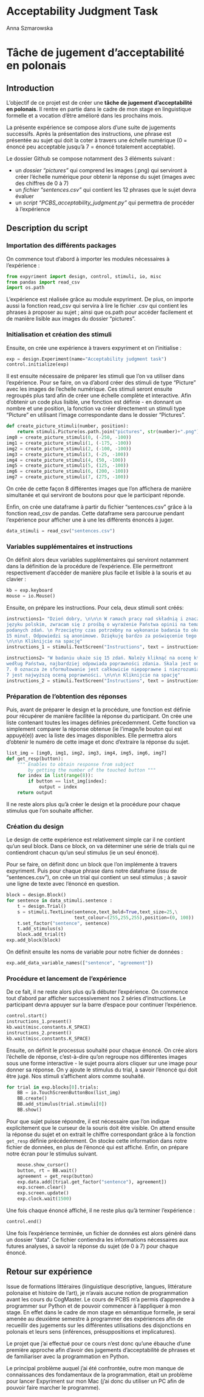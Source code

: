 Acceptability Judgment Task
================
Anna Szmarowska

# Tâche de jugement d’acceptabilité en polonais

## Introduction

L’objectif de ce projet est de créer une **tâche de jugement
d’acceptabilité en polonais**. Il rentre en partie dans le cadre de
mon stage en linguistique formelle et a vocation d’être amélioré dans
les prochains mois.

La présente expérience se compose alors d’une suite de jugements
successifs. Après la présentation des instructions, une phrase est
présentée au sujet qui doit la coter à travers une échelle numérique (0
= énoncé peu acceptable jusqu’à 7 = énoncé totalement acceptable).

Le dossier Github se compose notamment des 3 éléments suivant :

  - un *dossier “pictures”* qui comprend les images (.png) qui serviront
    à créer l’échelle numérique pour obtenir la réponse du sujet (images
    avec des chiffres de 0 à 7)  
  - un *fichier “sentences.csv”* qui contient les 12 phrases que le
    sujet devra évaluer  
  - un *script “PCBS\_acceptability\_judgment.py”* qui permettra de
    procéder à l’expérience

## Description du script

### Importation des différents packages

On commence tout d’abord à importer les modules nécessaires à
l’expérience :

``` python
from expyriment import design, control, stimuli, io, misc
from pandas import read_csv
import os.path
```

L’expérience est réalisée grâce au module expyriment. De plus, on
importe aussi la fonction read\_csv qui servira à lire le fichier .csv
qui contient les phrases à proposer au sujet ; ainsi que os.path pour
accéder facilement et de manière lisible aux images du dossier
“pictures”.

### Initialisation et création des stimuli

Ensuite, on crée une expérience à travers expyriment et on l’initialise
:

``` python
exp = design.Experiment(name="Acceptability judgment task")
control.initialize(exp)
```

Il est ensuite nécessaire de préparer les stimuli que l’on va utiliser
dans l’expérience. Pour se faire, on va d’abord créer des stimuli de
type “Picture” avec les images de l’echelle numérique. Ces stimuli
seront ensuite regroupés plus tard afin de créer une échelle complète et
interactive. Afin d’obtenir un code plus lisible, une fonction est
définie - en donnant un nombre et une position, la fonction va créer
directement un stimuli type “Picture” en utilisant l’image
correspondante dans le dossier “Pictures”.

``` python
def create_picture_stimuli(number, position):
    return stimuli.Picture(os.path.join("pictures", str(number)+".png"), position)
img0 = create_picture_stimuli(0, (-250, -100))
img1 = create_picture_stimuli(1, (-175, -100))
img2 = create_picture_stimuli(2, (-100, -100))
img3 = create_picture_stimuli(3, (-25, -100))
img4 = create_picture_stimuli(4, (50, -100))
img5 = create_picture_stimuli(5, (125, -100))
img6 = create_picture_stimuli(6, (200, -100))
img7 = create_picture_stimuli(7, (275, -100))
```

On crée de cette façon 8 différentes images que l’on affichera de
manière simultanée et qui serviront de boutons pour que le participant
réponde.

Enfin, on crée une dataframe à partir du fichier “sentences.csv” grâce à
la fonction read\_csv de pandas. Cette dataframe sera parcourue pendant
l’expérience pour afficher une à une les différents énoncés à juger.

``` python
data_stimuli = read_csv("sentences.csv")
```

### Variables supplémentaires et instructions

On définit alors deux variables supplémentaires qui serviront notamment
dans la définition de la procédure de l’expérience. Elle permettront
respectivement d’accéder de manière plus facile et lisible à la souris
et au clavier :

``` python
kb = exp.keyboard
mouse = io.Mouse()
```

Ensuite, on prépare les instructions. Pour cela, deux stimuli sont
créés:

``` python
instructions1= "Dzień dobry, \n\n\n W ramach pracy nad składnią i znaczeniem w \
języku polskim, zwracam się z prośbą o wyrażenie Państwa opinii na temat \
podanych zdań. \n Przeciętny czas potrzebny na wykonanie badania to około \
15 minut. Odpowiedzi są anonimowe. Dziękuję bardzo za poświęcenie tego czasu. \
\n\n\n Kliknijcie na spację"
instructions_1 = stimuli.TextScreen("Instructions", text = instructions1)

instructions2= "W badaniu ukaże się 15 zdań. Należy kliknąć na ocenę która, \
według Państwa, najbardziej odpowiada poprawności zdania. Skala jest od 0 do \
7. 0 oznacza że sformułowanie jest całkowicie niepoprawne i niezrozumiałe. \
7 jest najwyższą oceną poprawności. \n\n\n Kliknijcie na spację"
instructions_2 = stimuli.TextScreen("Instructions", text = instructions2)
```

### Préparation de l’obtention des réponses

Puis, avant de préparer le design et la procédure, une fonction est
définie pour récupérer de manière facilitée la réponse du participant.
On crée une liste contenant toutes les images définies précedemment.
Cette fonction va simplement comparer la réponse obtenue (ie l’image/le
bouton qui est appuyé(e)) avec la liste des images disponibles. Elle
permettra alors d’obtenir le numéro de cette image et donc d’extraire la
réponse du sujet.

``` python
list_img = [img0, img1, img2, img3, img4, img5, img6, img7]
def get_resp(button):
    """ Enables to obtain response from subject
        by getting the number of the touched button """
    for index in list(range(8)):
        if button == list_img[index]:
            output = index
    return output
```

Il ne reste alors plus qu’à créer le design et la procédure pour chaque
stimulus que l’on souhaite afficher.

### Création du design

Le design de cette expérience est relativement simple car il ne contient
qu’un seul block. Dans ce block, on va déterminer une série de trials
qui ne contiendront chacun qu’un seul stimulus (ie un seul énoncé).

Pour se faire, on définit donc un block que l’on implémente à travers
expyriment. Puis pour chaque phrase dans notre dataframe (issu de
“sentences.csv”), on crée un trial qui contient un seul stimulus ; à
savoir une ligne de texte avec l’énoncé en question.

``` python
block = design.Block()
for sentence in data_stimuli.sentence :
    t = design.Trial()
    s = stimuli.TextLine(sentence,text_bold=True,text_size=25,\
                         text_colour=(255,255,255),position=(0, 100))
    t.set_factor("sentence", sentence)
    t.add_stimulus(s)
    block.add_trial(t)
exp.add_block(block)
```

On définit ensuite les noms de variable pour notre fichier de données :

``` python
exp.add_data_variable_names(["sentence", "agreement"])
```

### Procédure et lancement de l’expérience

De ce fait, il ne reste alors plus qu’à débuter l’expérience. On
commence tout d’abord par afficher successivement nos 2 séries
d’instructions. Le participant devra appuyer sur la barre d’espace
pour continuer l’expérience.

``` python
control.start()
instructions_1.present()
kb.wait(misc.constants.K_SPACE)
instructions_2.present()
kb.wait(misc.constants.K_SPACE)
```

Ensuite, on définit le processus souhaité pour chaque énoncé. On crée
alors l’échelle de réponse, c’est-à-dire qu’on regroupe nos différentes
images sous une forme interactive - le sujet pourra alors cliquer sur
une image pour donner sa réponse. On y ajoute le stimulus du trial, à
savoir l’énoncé qui doit être jugé. Nos stimuli s’affichent alors comme
souhaité.

``` python
for trial in exp.blocks[0].trials:
    BB = io.TouchScreenButtonBox(list_img)
    BB.create()
    BB.add_stimulus(trial.stimuli[0])
    BB.show()
```

Pour que sujet puisse répondre, il est nécessaire que l’on indique
explicitement que le curseur de la souris doit être visible. On attend
ensuite la réponse du sujet et on extrait le chiffre correspondant grâce
à la fonction `get_resp` définie précédemment. On stocke cette
information dans notre fichier de données, en plus de l’énoncé qui est
affiché. Enfin, on prépare notre écran pour le stimulus suivant.

``` python
    mouse.show_cursor()
    button, rt = BB.wait()
    agreement = get_resp(button)
    exp.data.add([trial.get_factor("sentence"), agreement])
    exp.screen.clear()
    exp.screen.update()
    exp.clock.wait(1500)
```

Une fois chaque énoncé affiché, il ne reste plus qu’à terminer
l’expérience :

``` python
control.end()
```

Une fois l’expérience terminée, un fichier de données est alors généré
dans un dossier “data”. Ce fichier contiendra les informations
nécessaires aux futures analyses, à savoir la réponse du sujet (de 0 à
7) pour chaque énoncé.

## Retour sur expérience

Issue de formations littéraires (linguistique descriptive, langues,
littérature polonaise et histoire de l’art), je n’avais aucune notion
de programmation avant les cours du CogMaster. Le cours de PCBS m’a
permis d’apprendre à programmer sur Python et de pouvoir commencer à
l’appliquer à mon stage. En effet dans le cadre de mon stage en
sémantique formelle, je serai amenée au deuxième semestre à programmer
des expériences afin de recueillir des jugements sur les différentes
utilisations des disjonctions en polonais et leurs sens (inférences,
présuppositions et implicatures).

Le projet que j’ai effectué pour ce cours n’est donc qu’une ébauche
d’une première approche afin d’avoir des jugements d’acceptabilité de
phrases et de familiariser avec la programmation en Python.

Le principal problème auquel j’ai été confrontée, outre mon manque de
connaissances des fondamentaux de la programmation, était un problème
pour lancer Expyriment sur mon Mac (j’ai donc du utiliser un PC afin de
pouvoir faire marcher le programme).
